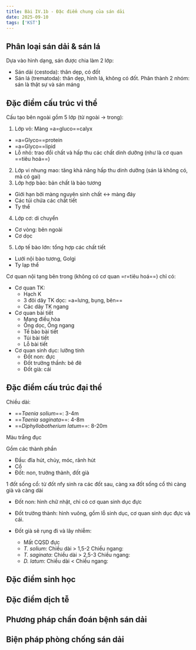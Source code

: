 ```yaml
---
title: Bài IV.1b - Đặc điểm chung của sán dải
date: 2025-09-10
tags: ['KST']
---
```


## Phân loại sán dải & sán lá

Dựa vào hình dạng, sán được chia làm 2 lớp:

- Sán dải (cestoda): thân dẹp, có đốt
- Sán lá (trematoda): thân dẹp, hình lá, không có đốt. Phân thành 2 nhóm: sán là thật sự và sán máng 

## Đặc điểm cấu trúc vi thể

Cấu tạo bên ngoài gồm 5 lớp (từ ngoài -> trong):

1. Lớp vỏ: Màng =a=gluco==calyx
- =a=Glyco==protein
- =a=Glyco==lipid
- Lỗ nhỏ: trao đổi chất và hấp thu các chất dinh dưỡng (như là cơ quan ==tiêu hoá==)
2. Lớp vi nhung mao: tăng khả năng hấp thu dinh dưỡng (sán lá không có, mà có gai)
3. Lớp hợp bào: bản chất là bào tương
- Giới hạn bởi màng nguyên sinh chất <-> màng đáy
- Các túi chứa các chất tiết
- Ty thể
4. Lớp cơ: di chuyển
- Cơ vòng: bên ngoài
- Cơ dọc
5. Lớp tế bào lớn: tổng hợp các chất tiết
- Lưới nội bào tương, Golgi
- Ty lạp thể

Cơ quan nội tạng bên trong (không có cơ quan =r=tiêu hoá==) chỉ có:
- Cơ quan TK:
	- Hạch K
	- 3 đôi dây TK dọc: =a=lưng, bụng, bên==
	- Các dây TK ngang
- Cơ quan bài tiết
	- Mạng điều hòa
	- Ống dọc, Ống ngang
	- Tế bào bài tiết
	- Túi bài tiết
	- Lỗ bài tiết
- Cơ quan sinh dục: lưỡng tính
	- Đốt non: đực
	- Đốt trưởng thầnh: bê đê
	- Đốt già: cái

## Đặc điểm cấu trúc đại thể

Chiều dài:

- ==*Taenia solium*==: 3-4m
- ==*Taenia saginata*==: 4-8m
- ==*Diphyllobotherium latum*==: 8-20m

Màu trắng đục

Gồm các thành phần
- Đầu: đĩa hút, chủy, móc, rãnh hút
- Cổ
- Đốt: non, trưởng thành, đốt già

1 đốt sống cổ: từ đốt nfy sinh ra các đốt sau, càng xa đốt sống cổ thì càng già và càng dài

- Đốt non: hình chữ nhật, chỉ có cơ quan sinh dục đực
- Đốt trưởng thành: hình vuông, gồm lỗ sinh dục, cơ quan sinh dục đực và cái.

- Đốt già sẽ rụng đi và lây nhiễm:
	- Mất CQSD đực
	- *T. solium*: Chiều dài > 1,5-2 Chiều ngang: 
	-  *T. saginata*: Chiều dài > 2,5-3 Chiều ngang:
	- *D. latum*: Chiều dài < Chiều ngang: 

## Đặc điểm sinh học

## Đặc điểm dịch tễ

## Phương pháp chẩn đoán bệnh sán dải

## Biện pháp phòng chống sán dải
